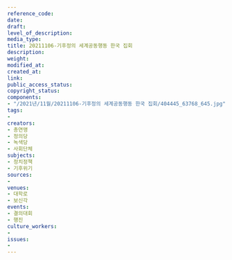 ```yaml
---
reference_code: 
date: 
draft: 
level_of_description: 
media_type: 
title: 20211106-기후정의 세계공동행동 한국 집회
description: 
weight: 
modified_at: 
created_at: 
link: 
public_access_status: 
copyright_status: 
components:
- "/2021년/11월/20211106-기후정의 세계공동행동 한국 집회/404445_63768_645.jpg"
tags:
- 
creators:
- 총연맹
- 정의당
- 녹색당
- 사회단체
subjects:
- 정치정책
- 기후위기
sources:
- 
venues:
- 대학로
- 보신각
events:
- 결의대회
- 행진
culture_workers:
- 
issues:
- 
---
```

